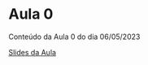 # Aula 0
Conteúdo da Aula 0 do dia 06/05/2023

[Slides da Aula](https://docs.google.com/presentation/d/1H4oSbX_78HO8moFdQuFAsIy6BWm94oKowk3j8CObtwc/edit?usp=sharing)